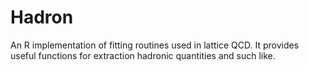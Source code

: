 # Hadron

An R implementation of fitting routines used in lattice QCD. It provides useful
functions for extraction hadronic quantities and such like. 
